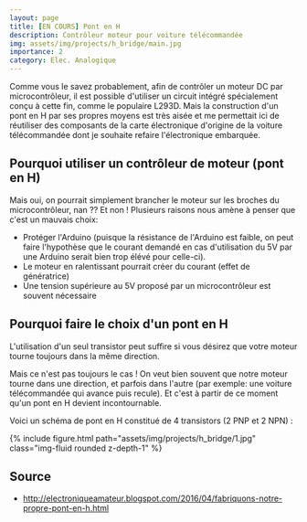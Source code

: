 ```yaml
---
layout: page
title: [EN COURS] Pont en H
description: Contrôleur moteur pour voiture télécommandée
img: assets/img/projects/h_bridge/main.jpg
importance: 2
category: Elec. Analogique
---
```


Comme vous le savez probablement, afin de contrôler un moteur DC par microcontrôleur, il est possible d'utiliser un circuit intégré spécialement conçu à cette fin, comme le populaire L293D. Mais la construction d'un pont en H par ses propres moyens est très aisée et me permettait ici de réutiliser des composants de la carte électronique d'origine de la voiture télécommandée dont je souhaite refaire l'électronique embarquée.


## Pourquoi utiliser un contrôleur de moteur (pont en H)
Mais oui, on pourrait simplement brancher le moteur sur les broches du microcontrôleur, nan ?? Et non !
Plusieurs raisons nous amène à penser que c'est un mauvais choix:
- Protéger l'Arduino (puisque la résistance de l'Arduino est faible, on peut faire l'hypothèse que le courant demandé en cas d'utilisation du 5V par une Arduino serait bien trop élévé pour celle-ci).
- Le moteur en ralentissant pourrait créer du courant (effet de génératrice)
- Une tension supérieure au 5V proposé par un microcontrôleur est souvent nécessaire

## Pourquoi faire le choix d'un pont en H
L'utilisation d'un seul transistor peut suffire si vous désirez que votre moteur tourne toujours dans la même direction.

Mais ce n'est pas toujours le cas ! On veut bien souvent que notre moteur tourne dans une direction, et parfois dans l'autre (par exemple:  une voiture télécommandée qui avance puis recule).  Et c'est à partir de ce moment qu'un pont en H devient incontournable.

Voici un schéma de pont en H constitué de 4 transistors (2 PNP et 2 NPN) :

<div class="row">
    <div class="col-sm mt-3 mt-md-0">
        {% include figure.html path="assets/img/projects/h_bridge/1.jpg" class="img-fluid rounded z-depth-1" %}
    </div>
</div>

## Source
- <http://electroniqueamateur.blogspot.com/2016/04/fabriquons-notre-propre-pont-en-h.html>
